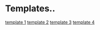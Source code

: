 # Templates..
  <a  href="https://nermineyosri.github.io/leon/" target="_blank" title="Template 1">template 1</a>
  <a href="https://nermineyosri.github.io/kasper/" target="_blank" title="Template 2">template 2</a>
  <a href="https://nermineyosri.github.io/elzero/" target="_blank" title="Template 3">template 3</a>
  <a href="https://nermineyosri.github.io/dashboard/" target="_blank" title="Template 4">template 4</a>


  
